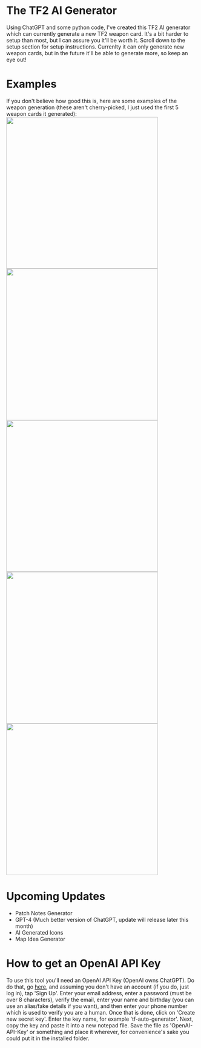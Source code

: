 # The TF2 AI Generator
Using ChatGPT and some python code, I've created this TF2 AI generator which can currently generate a new TF2 weapon card. It's a bit harder to setup than most, but I can assure you it'll be worth it. Scroll down to the setup section for setup instructions. Currenlty it can only generate new weapon cards, but in the future it'll be able to generate more, so keep an eye out!

# Examples
If you don't believe how good this is, here are some examples of the weapon generation (these aren't cherry-picked, I just used the first 5 weapon cards it generated): <br />
<img src="https://github.com/FatalError418/TF2-Auto-Generation/assets/139549531/1942f080-9f01-4e0b-9c23-8dbe5b27d012" width="400"/> <br />
<img src="https://github.com/FatalError418/TF2-Auto-Generation/assets/139549531/34ae155f-c418-4def-8aef-9fdccdfc13e4" width="400"/> <br />
<img src="https://github.com/FatalError418/TF2-Auto-Generation/assets/139549531/9c5be52d-6f5d-41d3-bf85-d8fc71f799f1" width="400"/> <br />
<img src="https://github.com/FatalError418/TF2-Auto-Generation/assets/139549531/65e7a6b6-90db-4cab-b7e9-91c80186ac7e" width="400"/> <br />
<img src="https://github.com/FatalError418/TF2-Auto-Generation/assets/139549531/51572c94-e077-47aa-80bc-a2822cc69dfa" width="400"/> <br />

# Upcoming Updates
- Patch Notes Generator
- GPT-4 (Much better version of ChatGPT, update will release later this month)
- AI Generated Icons
- Map Idea Generator

# How to get an OpenAI API Key
To use this tool you'll need an OpenAI API Key (OpenAI owns ChatGPT). Do do that, go [here](https://platform.openai.com/account/api-keys), and assuming you don't have an account (if you do, just log in), tap 'Sign Up'. Enter your email address, enter a password (must be over 8 characters), verify the email, enter your name and birthday (you can use an alias/fake details if you want), and then enter your phone number which is used to verify you are a human. Once that is done, click on 'Create new secret key'. Enter the key name, for example 'tf-auto-generator'. Next, copy the key and paste it into a new notepad file. Save the file as 'OpenAI-API-Key' or something and place it wherever, for convenience's sake you could put it in the installed folder.
